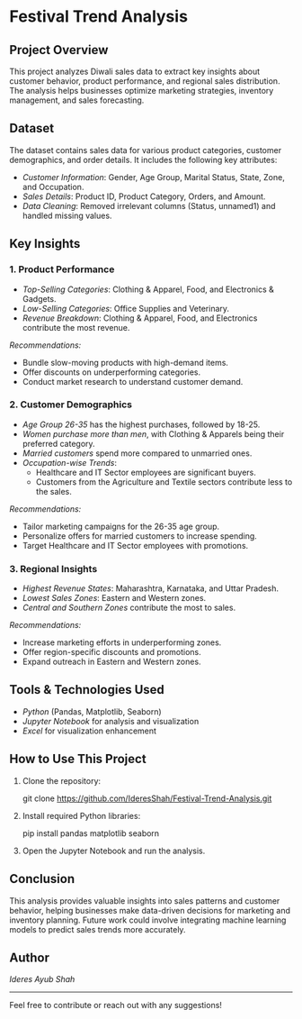 # Festival Trend Analysis

## Project Overview
This project analyzes Diwali sales data to extract key insights about customer behavior, product performance, and regional sales distribution. The analysis helps businesses optimize marketing strategies, inventory management, and sales forecasting.

## Dataset
The dataset contains sales data for various product categories, customer demographics, and order details. It includes the following key attributes:
- *Customer Information*: Gender, Age Group, Marital Status, State, Zone, and Occupation.
- *Sales Details*: Product ID, Product Category, Orders, and Amount.
- *Data Cleaning*: Removed irrelevant columns (Status, unnamed1) and handled missing values.

## Key Insights
### 1. Product Performance
- *Top-Selling Categories*: Clothing & Apparel, Food, and Electronics & Gadgets.
- *Low-Selling Categories*: Office Supplies and Veterinary.
- *Revenue Breakdown*: Clothing & Apparel, Food, and Electronics contribute the most revenue.

*Recommendations:*
- Bundle slow-moving products with high-demand items.
- Offer discounts on underperforming categories.
- Conduct market research to understand customer demand.

### 2. Customer Demographics
- *Age Group 26-35* has the highest purchases, followed by 18-25.
- *Women purchase more than men*, with Clothing & Apparels being their preferred category.
- *Married customers* spend more compared to unmarried ones.
- *Occupation-wise Trends*:
  - Healthcare and IT Sector employees are significant buyers.
  - Customers from the Agriculture and Textile sectors contribute less to the sales.

*Recommendations:*
- Tailor marketing campaigns for the 26-35 age group.
- Personalize offers for married customers to increase spending.
- Target Healthcare and IT Sector employees with promotions.

### 3. Regional Insights
- *Highest Revenue States*: Maharashtra, Karnataka, and Uttar Pradesh.
- *Lowest Sales Zones*: Eastern and Western zones.
- *Central and Southern Zones* contribute the most to sales.

*Recommendations:*
- Increase marketing efforts in underperforming zones.
- Offer region-specific discounts and promotions.
- Expand outreach in Eastern and Western zones.


## Tools & Technologies Used
- *Python* (Pandas, Matplotlib, Seaborn)
- *Jupyter Notebook* for analysis and visualization
- *Excel* for visualization enhancement

## How to Use This Project
1. Clone the repository:
   
   git clone https://github.com/IderesShah/Festival-Trend-Analysis.git
   
2. Install required Python libraries:
   
   pip install pandas matplotlib seaborn
   
3. Open the Jupyter Notebook and run the analysis.

## Conclusion
This analysis provides valuable insights into sales patterns and customer behavior, helping businesses make data-driven decisions for marketing and inventory planning. Future work could involve integrating machine learning models to predict sales trends more accurately.

## Author
*Ideres Ayub Shah*

---
Feel free to contribute or reach out with any suggestions!
